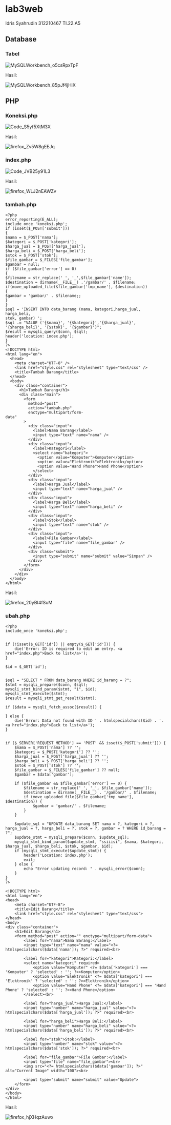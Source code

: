 # lab3web
Idris Syahrudin 312210467 TI.22.A5
## Database
### Tabel

![MySQLWorkbench_o5csRpxTpF](https://github.com/steprtm/lab3web/assets/129705802/1027e387-7f1f-4097-b21d-52bdf4aa7977)


Hasil:

![MySQLWorkbench_85pJf4jHiX](https://github.com/steprtm/lab3web/assets/129705802/5ead0590-6e62-4eff-a659-e531fdab9fb3)

## PHP
### Koneksi.php
![Code_S5yf5XtM3X](https://github.com/steprtm/lab3web/assets/129705802/d1b6a856-1c2e-46c3-b10a-bb87cea97580)

Hasil:

![firefox_Zv5W8gEEJq](https://github.com/steprtm/lab3web/assets/129705802/9724394c-8767-4623-a30f-5399a3f9c11a)


### index.php
![Code_JVB25y91L3](https://github.com/steprtm/lab3web/assets/129705802/b29b609b-9f7e-4fd1-968d-66e5d78388db)

Hasil:

![firefox_WLJ2nEAWZv](https://github.com/steprtm/lab3web/assets/129705802/d29c88b0-447d-4ff1-89e1-646abf9e3440)



### tambah.php
```
<?php
error_reporting(E_ALL);
include_once 'koneksi.php';
if (isset($_POST['submit']))
{
$nama = $_POST['nama'];
$kategori = $_POST['kategori'];
$harga_jual = $_POST['harga_jual'];
$harga_beli = $_POST['harga_beli'];
$stok = $_POST['stok'];
$file_gambar = $_FILES['file_gambar'];
$gambar = null;
if ($file_gambar['error'] == 0)
{
$filename = str_replace(' ', '_',$file_gambar['name']);
$destination = dirname(__FILE__) .'/gambar/' . $filename;
if(move_uploaded_file($file_gambar['tmp_name'], $destination))
{
$gambar = 'gambar/' . $filename;;
}
}
$sql = 'INSERT INTO data_barang (nama, kategori,harga_jual, harga_beli,
stok, gambar) ';
$sql .= "VALUE ('{$nama}', '{$kategori}','{$harga_jual}',
'{$harga_beli}', '{$stok}', '{$gambar}')";
$result = mysqli_query($conn, $sql);
header('location: index.php');
}
?>
<!DOCTYPE html>
<html lang="en">
  <head>
    <meta charset="UTF-8" />
    <link href="style.css" rel="stylesheet" type="text/css" />
    <title>Tambah Barang</title>
  </head>
  <body>
    <div class="container">
      <h1>Tambah Barang</h1>
      <div class="main">
        <form
          method="post"
          action="tambah.php"
          enctype="multipart/form-
data"
        >
          <div class="input">
            <label>Nama Barang</label>
            <input type="text" name="nama" />
          </div>
          <div class="input">
            <label>Kategori</label>
            <select name="kategori">
              <option value="Komputer">Komputer</option>
              <option value="Elektronik">Elektronik</option>
              <option value="Hand Phone">Hand Phone</option>
            </select>
          </div>
          <div class="input">
            <label>Harga Jual</label>
            <input type="text" name="harga_jual" />
          </div>
          <div class="input">
            <label>Harga Beli</label>
            <input type="text" name="harga_beli" />
          </div>
          <div class="input">
            <label>Stok</label>
            <input type="text" name="stok" />
          </div>
          <div class="input">
            <label>File Gambar</label>
            <input type="file" name="file_gambar" />
          </div>
          <div class="submit">
            <input type="submit" name="submit" value="Simpan" />
          </div>
        </form>
      </div>
    </div>
  </body>
</html>
```

Hasil:

![firefox_20yBI4fSuM](https://github.com/steprtm/lab3web/assets/129705802/3c36aba0-af90-4ad8-b1da-13ad119304b3)


### ubah.php

```
<?php
include_once 'koneksi.php';


if (!isset($_GET['id']) || empty($_GET['id'])) {
    die('Error: ID is required to edit an entry. <a href="index.php">Back to list</a>');
}

$id = $_GET['id'];


$sql = "SELECT * FROM data_barang WHERE id_barang = ?";
$stmt = mysqli_prepare($conn, $sql);
mysqli_stmt_bind_param($stmt, "i", $id);
mysqli_stmt_execute($stmt);
$result = mysqli_stmt_get_result($stmt);

if ($data = mysqli_fetch_assoc($result)) {
    
} else {
    die('Error: Data not found with ID ' . htmlspecialchars($id) . '. <a href="index.php">Back to list</a>');
}


if ($_SERVER['REQUEST_METHOD'] == 'POST' && isset($_POST['submit'])) {
    $nama = $_POST['nama'] ?? '';
    $kategori = $_POST['kategori'] ?? '';
    $harga_jual = $_POST['harga_jual'] ?? '';
    $harga_beli = $_POST['harga_beli'] ?? '';
    $stok = $_POST['stok'] ?? '';
    $file_gambar = $_FILES['file_gambar'] ?? null;
    $gambar = $data['gambar']; 

    if ($file_gambar && $file_gambar['error'] == 0) {
        $filename = str_replace(' ', '_', $file_gambar['name']);
        $destination = dirname(__FILE__) . '/gambar/' . $filename;
        if (move_uploaded_file($file_gambar['tmp_name'], $destination)) {
            $gambar = 'gambar/' . $filename;
        }
    }

    $update_sql = "UPDATE data_barang SET nama = ?, kategori = ?, harga_jual = ?, harga_beli = ?, stok = ?, gambar = ? WHERE id_barang = ?";
    $update_stmt = mysqli_prepare($conn, $update_sql);
    mysqli_stmt_bind_param($update_stmt, "ssiiisi", $nama, $kategori, $harga_jual, $harga_beli, $stok, $gambar, $id);
    if (mysqli_stmt_execute($update_stmt)) {
        header('Location: index.php');
        exit;
    } else {
        echo "Error updating record: " . mysqli_error($conn);
    }
}
?>

<!DOCTYPE html>
<html lang="en">
<head>
    <meta charset="UTF-8">
    <title>Edit Barang</title>
    <link href="style.css" rel="stylesheet" type="text/css">
</head>
<body>
<div class="container">
    <h1>Edit Barang</h1>
    <form method="post" action="" enctype="multipart/form-data">
        <label for="nama">Nama Barang:</label>
        <input type="text" name="nama" value="<?= htmlspecialchars($data['nama']); ?>" required><br>

        <label for="kategori">Kategori:</label>
        <select name="kategori" required>
            <option value="Komputer" <?= $data['kategori'] === 'Komputer' ? 'selected' : ''; ?>>Komputer</option>
            <option value="Elektronik" <?= $data['kategori'] === 'Elektronik' ? 'selected' : ''; ?>>Elektronik</option>
            <option value="Hand Phone" <?= $data['kategori'] === 'Hand Phone' ? 'selected' : ''; ?>>Hand Phone</option>
        </select><br>

        <label for="harga_jual">Harga Jual:</label>
        <input type="number" name="harga_jual" value="<?= htmlspecialchars($data['harga_jual']); ?>" required><br>

        <label for="harga_beli">Harga Beli:</label>
        <input type="number" name="harga_beli" value="<?= htmlspecialchars($data['harga_beli']); ?>" required><br>

        <label for="stok">Stok:</label>
        <input type="number" name="stok" value="<?= htmlspecialchars($data['stok']); ?>" required><br>

        <label for="file_gambar">File Gambar:</label>
        <input type="file" name="file_gambar"><br>
        <img src="<?= htmlspecialchars($data['gambar']); ?>" alt="Current Image" width="100"><br>

        <input type="submit" name="submit" value="Update">
    </form>
</div>
</body>
</html>
```

Hasil:

![firefox_hjXHqzAuwx](https://github.com/steprtm/lab3web/assets/129705802/b93e944d-aaef-4e9b-8b07-57ab812326d6)








